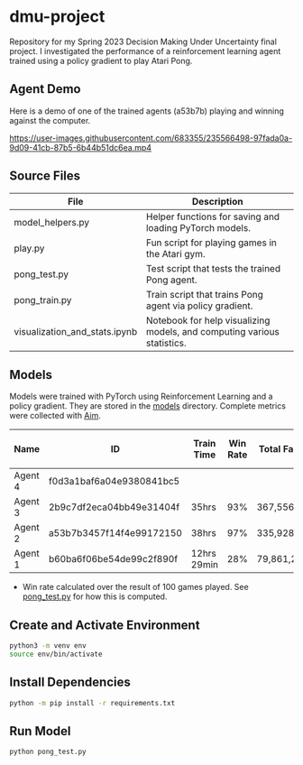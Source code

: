 # dmu-project

Repository for my Spring 2023 Decision Making Under Uncertainty final project. I investigated the performance of a reinforcement learning agent trained using a policy gradient to play Atari Pong.

## Agent Demo

Here is a demo of one of the trained agents (a53b7b) playing and winning against the computer.

https://user-images.githubusercontent.com/683355/235566498-97fada0a-9d09-41cb-87b5-6b44b51dc6ea.mp4

## Source Files

| File                          | Description                                                             |
| ----------------------------- | ----------------------------------------------------------------------- |
| model_helpers.py              | Helper functions for saving and loading PyTorch models.                 |
| play.py                       | Fun script for playing games in the Atari gym.                          |
| pong_test.py                  | Test script that tests the trained Pong agent.                          |
| pong_train.py                 | Train script that trains Pong agent via policy gradient.                |
| visualization_and_stats.ipynb | Notebook for help visualizing models, and computing various statistics. |

## Models

Models were trained with PyTorch using Reinforcement Learning and a policy gradient. They are stored in the [models](./models) directory. Complete metrics were collected with [Aim](https://github.com/aimhubio/aim).

| Name    | ID                       | Train Time  | Win Rate | Total Fames | Reward-to-Go | Baseline Subtraction | Max Steps / Episode | Total Layers | Hidden Dim | Episodes | Gamma | Learning Rate |
| ------- | ------------------------ | ----------- | -------- | ----------- | ------------ | -------------------- | ------------------- | ------------ | ---------- | -------- | ----- | ------------- |
| Agent 4 | f0d3a1baf6a04e9380841bc5 |             |          |             | ✅           | ✅                   | None                | 3            | 300        | 20000    | 0.99  | 0.0001        |
| Agent 3 | 2b9c7df2eca04bb49e31404f | 35hrs       | 93%      | 367,556,707 | ✅           | ✅                   | 5000                | 3            | 200        | 20000    | 0.99  | 0.0001        |
| Agent 2 | a53b7b3457f14f4e99172150 | 38hrs       | 97%      | 335,928,545 | ✅           | ❌                   | 5000                | 3            | 200        | 20000    | 0.99  | 0.0001        |
| Agent 1 | b60ba6f06be54de99c2f890f | 12hrs 29min | 28%      | 79,861,221  | ✅           | ❌                   | 1000                | 3            | 200        | 20000    | 0.99  | 0.0001        |

- Win rate calculated over the result of 100 games played. See [pong_test.py](./pong_test.py) for how this is computed.

## Create and Activate Environment

```sh
python3 -m venv env
source env/bin/activate
```

## Install Dependencies

```sh
python -m pip install -r requirements.txt
```

## Run Model

```sh
python pong_test.py
```
